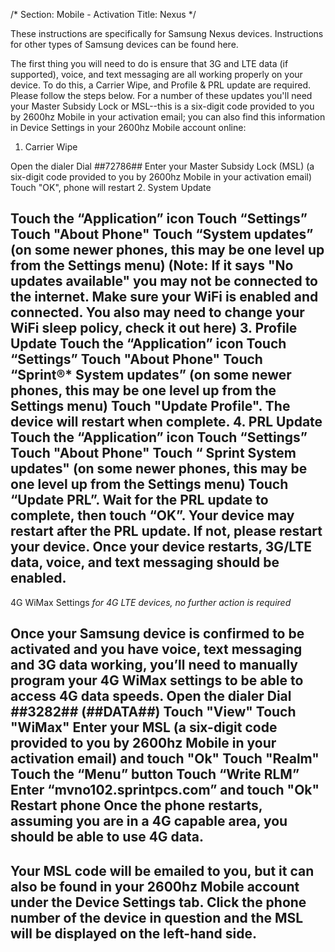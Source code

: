 /*
Section: Mobile - Activation
Title: Nexus
*/

These instructions are specifically for Samsung Nexus devices. Instructions for other types of Samsung devices can be found here.

The first thing you will need to do is ensure that 3G and LTE data (if supported), voice, and text messaging are all working properly on your device. To do this, a Carrier Wipe, and Profile & PRL update are required. Please follow the steps below. For a number of these updates you'll need your Master Subsidy Lock or MSL--this is a six-digit code provided to you by 2600hz Mobile in your activation email; you can also find this information in Device Settings in your 2600hz Mobile account online:

1. Carrier Wipe

Open the dialer
Dial *#*#72786#*#*
Enter your Master Subsidy Lock (MSL) (a six-digit code provided to you by 2600hz Mobile in your activation email)
Touch "OK", phone will restart
2.  System Update

Touch the “Application” icon
Touch “Settings”
Touch "About Phone" 
Touch “System updates” (on some newer phones, this may be one level up from the Settings menu)
(Note: If it says "No updates available" you may not be connected to the internet. Make sure your WiFi is enabled and connected. You also may need to change your WiFi sleep policy, check it out here)
3. Profile Update
Touch the “Application” icon
Touch “Settings”
Touch "About Phone" 
Touch “Sprint®* System updates” (on some newer phones, this may be one level up from the Settings menu)
Touch "Update Profile". The device will restart when complete.
4. PRL Update
Touch the “Application” icon
Touch “Settings”
Touch "About Phone"
Touch “ Sprint System updates" (on some newer phones, this may be one level up from the Settings menu)
Touch “Update PRL”. Wait for the PRL update to complete, then touch “OK”. Your device may restart after the PRL update. If not, please restart your device.
Once your device restarts, 3G/LTE data, voice, and text messaging should be enabled.
---------------------------------------------------------------------------------------------------------------------------------------------------------------
4G WiMax Settings
*for 4G LTE devices, no further action is required*

Once your Samsung device is confirmed to be activated and you have voice, text messaging and 3G data working, you’ll need to manually program your 4G WiMax settings to be able to access 4G data speeds.
Open the dialer
Dial *#*#3282#*#* (*#*#DATA#*#*)
Touch "View"
Touch "WiMax"
Enter your MSL (a six-digit code provided to you by 2600hz Mobile in your activation email) and touch "Ok"
Touch "Realm"
Touch the “Menu” button
Touch “Write RLM”
Enter “mvno102.sprintpcs.com” and touch "Ok"
Restart phone
Once the phone restarts, assuming you are in a 4G capable area, you should be able to use 4G data.
---------------------------------------------------------------------------------------------------------------------------------------------------------------
Your MSL code will be emailed to you, but it can also be found in your 2600hz Mobile account under the Device Settings tab. Click the phone number of the device in question and the MSL will be displayed on the left-hand side.
---------------------------------------------------------------------------------------------------------------------------------------------------------------
